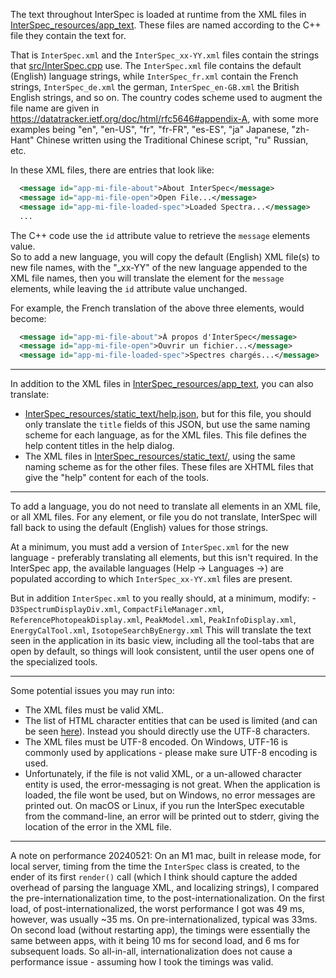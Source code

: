 The text throughout InterSpec is loaded at runtime from the XML files in [InterSpec_resources/app_text](https://github.com/sandialabs/InterSpec/tree/master/InterSpec_resources/app_text).  These files are named according to the C++ file they contain the text for.  

That is `InterSpec.xml` and the `InterSpec_xx-YY.xml` files contain the strings that [src/InterSpec.cpp](https://github.com/sandialabs/InterSpec/blob/master/src/InterSpec.cpp) use.  The `InterSpec.xml` file contains the default (English) language strings, while `InterSpec_fr.xml` contain the French strings, `InterSpec_de.xml` the german, `InterSpec_en-GB.xml` the British English strings, and so on. 
 The country codes scheme used to augment the file name are given in https://datatracker.ietf.org/doc/html/rfc5646#appendix-A, with some more examples being "en", "en-US", "fr", "fr-FR", "es-ES", "ja" Japanese, "zh-Hant" Chinese written using the Traditional Chinese script, "ru" Russian, etc.


In these XML files, there are entries that look like:
```xml
  <message id="app-mi-file-about">About InterSpec</message>
  <message id="app-mi-file-open">Open File...</message>
  <message id="app-mi-file-loaded-spec">Loaded Spectra...</message>
  ...
```
The C++ code use the `id` attribute value to retrieve the `message` elements value.  
So to add a new language, you will copy the default (English) XML file(s) to new file names, with the "_xx-YY" of the 
new language appended to the XML file names, then you will translate the element for the `message` elements, while 
leaving the `id` attribute value unchanged.

For example, the French translation of the above three elements, would become:
```xml
  <message id="app-mi-file-about">À propos d'InterSpec</message>
  <message id="app-mi-file-open">Ouvrir un fichier...</message>
  <message id="app-mi-file-loaded-spec">Spectres chargés...</message>
```

***

In addition to the XML files in 
[InterSpec_resources/app_text](https://github.com/sandialabs/InterSpec/tree/master/InterSpec_resources/app_text),
you can also translate:
- [InterSpec_resources/static_text/help.json](https://github.com/sandialabs/InterSpec/tree/master/InterSpec_resources/static_text/help.json),
but for this file, you should only translate the `title` fields of this JSON, but use the same naming scheme for each language, as for the XML files.  This file defines the help content titles in the help dialog.
- The XML files in [InterSpec_resources/static_text/](https://github.com/sandialabs/InterSpec/tree/master/InterSpec_resources/static_text/), using the same naming scheme as for the other files.  These files are XHTML files that give the "help" content for each of the tools.


***

To add a language, you do not need to translate all elements in an XML file, or all XML files.  For any element, or file you do not translate, InterSpec will fall back to using the default (English) values for those strings.  

At a minimum, you must add a version of `InterSpec.xml` for the new language - preferably translating all elements, but this isn't required.  In the InterSpec app, the available languages (Help &rarr; Languages &rarr;) are populated according to which `InterSpec_xx-YY.xml` files are present.

But in addition `InterSpec.xml` to you really should, at a minimum, modify:
    - `D3SpectrumDisplayDiv.xml`, `CompactFileManager.xml`, `ReferencePhotopeakDisplay.xml`, `PeakModel.xml`, `PeakInfoDisplay.xml`, `EnergyCalTool.xml`, `IsotopeSearchByEnergy.xml`
This will translate the text seen in the application in its basic view, including all the tool-tabs that are open by default, so things will look consistent, until the user opens one of the specialized tools.


***

Some potential issues you may run into:
- The XML files must be valid XML.
- The list of HTML character entities that can be used is limited (and can be seen [here](https://github.com/emweb/wt/blob/b84925215d2b45879cf20c0cb340c4e7960d0c53/src/3rdparty/rapidxml/rapidxml_xhtml.hpp#L71)).  Instead you should directly use the UTF-8 characters.
- The XML files must be UTF-8 encoded.  On Windows, UTF-16 is commonly used by applications - please make sure UTF-8 encoding is used.
- Unfortunately, if the file is not valid XML, or a un-allowed character entity is used, the error-messaging is not great.  When the application is loaded, the file wont be used, but on Windows, no error messages are printed out.  On macOS or Linux, if you run the InterSpec executable from the command-line, an error will be printed out to stderr, giving the location of the error in the XML file.


***

A note on performance 20240521:
On an M1 mac, built in release mode, for local server, timing from the time the `InterSpec` class is created, to the ender of its first `render()` call (which I think should capture the added overhead of parsing the language XML, and localizing strings), I compared the pre-internationalization time, to the post-internationalization.
On the first load, of post-internationalized, the worst performance I got was 49 ms, however, was usually ~35 ms.  On pre-internationalized, typical was 33ms.  On second load (without restarting app), the timings were essentially the same between apps, with it being 10 ms for second load, and 6 ms for subsequent loads.
So all-in-all, internationalization does not cause a performance issue - assuming how I took the timings was valid.